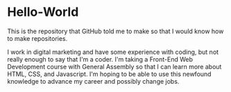 # Hello-World
This is the repository that GitHub told me to make so that I would know how to make repositories.

I work in digital marketing and have some experience with coding, but not really enough to say that I'm a coder. I'm taking a Front-End Web Development course with General Assembly so that I can learn more about HTML, CSS, and Javascript. I'm hoping to be able to use this newfound knowledge to advance my career and possibly change jobs.
